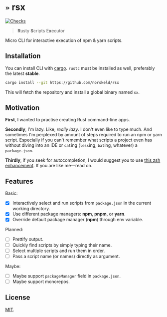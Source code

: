 # `»` rsx

[![Checks](https://img.shields.io/github/workflow/status/norskeld/rsx/check?style=flat-square&colorA=22272d&colorB=22272d&label=checks)](https://github.com/norskeld/rsx/actions)

> **R**usty **S**cripts E**x**ecutor

Micro CLI for interactive execution of npm & yarn scripts.

## Installation

You can install CLI with [cargo]. `rustc` must be installed as well, preferably the latest **stable**.

```bash
cargo install --git https://github.com/norskeld/rsx
```

This will fetch the repository and install a global binary named `sx`.

## Motivation

**First**, I wanted to practise creating Rust command-line apps.

**Secondly**, I'm lazy. Like, _really lazy_. I don't even like to type much. And sometimes I'm perplexed by amount of steps required to run an npm or yarn script. Especially if you can't remember what scripts a project even has without diving into an IDE or `cat`ing (`less`ing, `bat`ing, whatever) a `package.json`.

**Thirdly**, if you seek for autocompletion, I would suggest you to use [this zsh enhancement](https://github.com/lukechilds/zsh-better-npm-completion).
If you are like me—read on.

## Features

Basic:

- [x] Interactively select and run scripts from `package.json` in the current working directory.
- [x] Use different package managers: **npm**, **pnpm**, or **yarn**.
- [x] Override default package manager (**npm**) through env variable.

Planned:

- [ ] Prettify output.
- [ ] Quickly find scripts by simply typing their name.
- [ ] Select multiple scripts and run them in order.
- [ ] Pass a script name (or names) directly as argument.

Maybe:

- [ ] Maybe support `packageManager` field in `package.json`.
- [ ] Maybe support monorepos.

## License

[MIT](LICENSE).

<!-- Links -->

[cargo]: https://doc.rust-lang.org/cargo/
